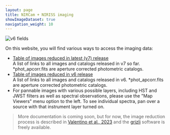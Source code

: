 ```yaml
---
layout: page
title: NIRCam + NIRISS imaging
showImageDataset: true
navigation_weight: 10
---
```


<span class="image fit"> <img src="{{site.baseurl}}/images/fields.jpg" alt="v6 fields"> </span>

On this website, you will find various ways to access the imaging data:
<ul>
    <li><a href="https://dawn-cph.github.io/dja/imaging/v7/">Table of images reduced in latest (v7) release</a></li>
    A list of links to all images and catalogs released in v7 so far. *phot_apcorr.fits are aperture corrected photometric catalogs.
    <li><a href="https://dawn-cph.github.io/dja/imaging/v6/">Table of images reduced in v6 release</a></li>
    A list of links to all images and catalogs released in v6. *phot_apcorr.fits are aperture corrected photometric catalogs.
    <li>For pannable images with various possible layers, including HST and JWST filters as well as spectral observations, please use the "Map Viewers" menu option to the left. To see individual spectra, pan over a source with that instrument layer turned on. </li>
    
</ul>


> More documentation is coming soon, but for now, the image reduction process is
> described in [Valentino et
> al., 2023](https://ui.adsabs.harvard.edu/abs/2023ApJ...947...20V/abstract) and 
> the [grizli](https://github.com/gbrammer/grizli) software is freely available.


